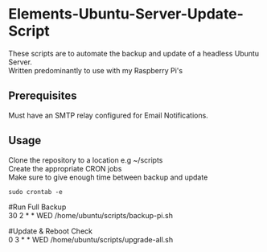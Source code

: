 # Elements-Ubuntu-Server-Update-Script


These scripts are to automate the backup and update of a headless Ubuntu Server. <br />
Written predominantly to use with my Raspberry Pi's

Prerequisites
----------

Must have an SMTP relay configured for Email Notifications. 


Usage
----------

Clone the repository to a location e.g ~/scripts<br />
Create the appropriate CRON jobs<br />
Make sure to give enough time between backup and update

<code>sudo crontab -e</code>

#Run Full Backup<br />
30 2 * * WED /home/ubuntu/scripts/backup-pi.sh

#Update & Reboot Check<br />
0 3 * * WED /home/ubuntu/scripts/upgrade-all.sh




